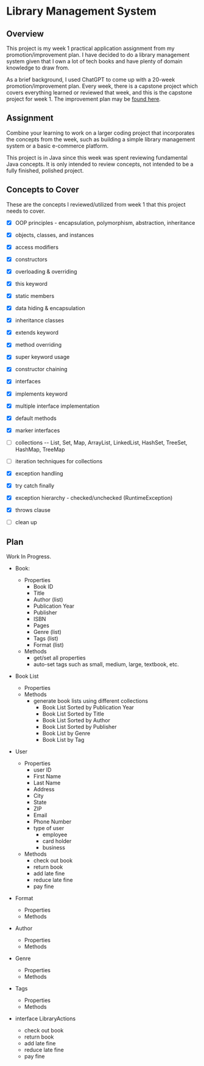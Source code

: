 # Library Management System


## Overview 

This project is my week 1 practical application assignment from my promotion/improvement plan.  I have decided to do a library management system given that I own a lot of tech books and have plenty of domain knowledge to draw from.

As a brief background, I used ChatGPT to come up with a 20-week promotion/improvement plan.  Every week, there is a capstone project which covers everything learned or reviewed that week, and this is the capstone project for week 1.   The improvement plan may be [found here](https://docs.google.com/document/d/1khvd-Hnr2aloLgFFNf_-HvQcC3RJbUHeoJ2zemckrlA/edit?pli=1).


## Assignment

Combine your learning to work on a larger coding project that incorporates the concepts from the week, such as building a simple library management system or a basic e-commerce platform.

This project is in Java since this week was spent reviewing fundamental Java concepts.  It is only intended to review concepts, not intended to be a fully finished, polished project.


## Concepts to Cover

These are the concepts I reviewed/utilized from week 1 that this project needs to cover.

- [X] OOP principles - encapsulation, polymorphism, abstraction, inheritance
- [X] objects, classes, and instances
- [X] access modifiers
- [X] constructors
- [X] overloading & overriding
- [X] this keyword
- [X] static members
- [X] data hiding & encapsulation
- [X] inheritance classes
- [X] extends keyword
- [X] method overriding
- [X] super keyword usage
- [X] constructor chaining
- [X] interfaces
- [X] implements keyword
- [X] multiple interface implementation
- [X] default methods
- [X] marker interfaces
- [ ] collections -- List, Set, Map, ArrayList, LinkedList, HashSet, TreeSet, HashMap, TreeMap
- [ ] iteration techniques for collections
- [X] exception handling
- [X] try catch finally
- [X] exception hierarchy - checked/unchecked (RuntimeException)
- [X] throws clause
- [ ] clean up


## Plan

Work In Progress.

- Book:
  - Properties
    - Book ID
    - Title
    - Author (list)
    - Publication Year
    - Publisher
    - ISBN
    - Pages
    - Genre (list)
    - Tags (list)
    - Format (list)
  - Methods
    - get/set all properties
    - auto-set tags such as small, medium, large, textbook, etc.

- Book List
  - Properties
  - Methods
    - generate book lists using different collections
      - Book List Sorted by Publication Year
      - Book List Sorted by Title
      - Book List Sorted by Author
      - Book List Sorted by Publisher
      - Book List by Genre
      - Book List by Tag

- User
  - Properties
    - user ID
    - First Name
    - Last Name
    - Address
    - City
    - State
    - ZIP
    - Email
    - Phone Number
    - type of user
      - employee
      - card holder
      - business
  - Methods
    - check out book
    - return book
    - add late fine
    - reduce late fine
    - pay fine
  
- Format
  - Properties
  - Methods

- Author
  - Properties
  - Methods

- Genre
  - Properties
  - Methods

- Tags
  - Properties
  - Methods

- interface LibraryActions
  - check out book
  - return book
  - add late fine
  - reduce late fine
  - pay fine